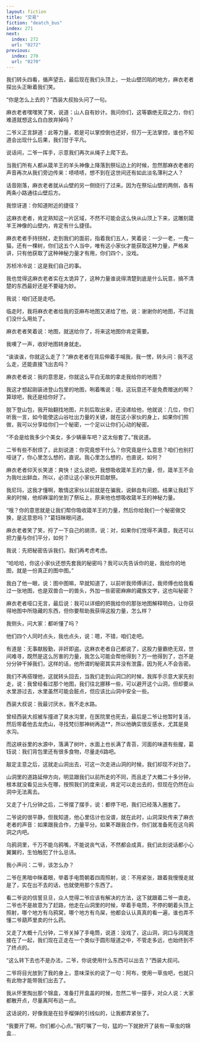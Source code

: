 ```yaml
---
layout: fiction
title: "交易"
fiction: "deatch_bus"
index: 271
next:
  index: 272
  url: "0272"
previous:
  index: 270
  url: "0270"
---
```

我们转头四看，循声望去，最后现在我们头顶上，一处山壁凹陷的地方，麻衣老者探出头正瞅着我们笑。

“你是怎么上去的？”西装大叔抬头问了一句。

麻衣老者嘿嘿笑了笑，说道：山人自有妙计。我问你们，这等霸绝无双之力，你们难道就想这么白白放弃掉吗？

二爷义正言辞道：此等力量，若是可以掌控倒也还好，但万一无法掌控，谁也不知道会出现什么后果，我们甘于平凡。

说话间，二爷一挥手，示意我们再次从绳子上爬下去。

当我们所有人都从箴羊王的羊头神像上降落到祭坛边上的时候，忽然那麻衣老者的声音再次从我们旁边传来：啧啧啧，想不到在这世间还有如此淡名薄利之人？

话音刚落，麻衣老者就从山壁的另一侧绕行了过来。因为在祭坛山壁的两侧，各有两条小路通往山壁后方。

我惊讶道：你知道附近的捷径？

这麻衣老者，肯定熟知这一片区域，不然不可能会这么快从山顶上下来，这雕刻箴羊王神像的山壁内，肯定有什么捷径。

麻衣老者手持拐杖，走到我们的面前，指着我们五人，笑着说：一少一老，一鬼一猫，还有一棵树，你们这五个人当中，唯有这小家伙才能获取这种力量，严格来讲，只有他获取了这种神秘力量才有用，你们四个，没戏。

苏桢冷冷说：这是我们自己的事。

我也觉得这麻衣老者实在太诡异了，这种力量谁说得清楚到底是什么玩意，搞不清楚的东西最好还是不要碰为妙。

我说：咱们还是走吧。

临走时，我将麻衣老者给我的亚麻布地图又递给了他，说：谢谢你的地图，不过我们没什么用处了。

麻衣老者笑着说：地图，就送给你了，将来这地图你肯定需要。

我噢了一声，收好地图转身就走。

“诶诶诶，你就这么走了？”麻衣老者在背后伸着手喊我，我一愣，转头问：我不这么走，还能直接飞出去吗？

麻衣老者说：我的意思是，你就这么平白无故的拿走我给你的地图？

我这才想起刚装进登山包里的地图，咧着嘴说：哦，这玩意还不是免费赠送的啊？算球吧，我还是给你好了。

脱下登山包，我开始翻找地图，片刻后取出来，还没递给他，他就说：几位，你们听我一言，如今能使这山谷吐出力量的关键，就在这小家伙的身上，如果你们照做，我可以分享给你们一个秘密，一个足以让你们心动的秘密。

“不会是给我多少个美女，多少辆豪车吧？这太俗套了。”我说道。

二爷有些不耐烦了，此刻说道：你究竟想干什么？你究竟是什么意思？咱们也别打哑谜了，你心里怎么想的，直说。我心里怎么想的，也直说，如何？

麻衣老者仰天长笑道：爽快！这么说吧，我想吸收箴羊王的力量，但，箴羊王不会为我吐出鲜血，所以，必须让这小家伙开启献祭。

我尼玛，这我才懂啊，敢情这家伙以前就是在骗我，说鲜血有问题。结果让我赶下来的时候，他却麻溜的坐到了祭坛上，原来他也想吸收箴羊王的神秘力量。

“哦？你的意思就是让我们帮你吸收箴羊王的力量，然后你给我们一个秘密做交换，是这意思吗？”葛钰眯眼问道。

麻衣老者笑了笑，捋了一下自己的胡须，说：对，如果你们觉得不满意，我还可以把力量与你们平分，如何？

我说：先把秘密告诉我们，我们再考虑考虑。

“哈哈哈，你这小家伙还想先套我的秘密吗？我可以先告诉你的是，我给你的地图，就是一份真正的图中图。”

我白了他一眼，说：图中图嘛，早就知道了，以前听我师傅讲过，我师傅也给我看过一张地图，也是双兽合一的兽头，外加一些密密麻麻的藏族文字，这也叫秘密？

麻衣老者哑口无言，最后说：我可以详细的把我给你的那张地图解释明白，让你获得地图中所隐藏的东西，但你要帮助我获得这股力量，怎么样？

我侧头，问大家：都听懂了吗？

他们四个人同时点头，我也点头，说：嗯，不错，咱们走吧。

有道是：无事献殷勤，非奸即盗。这麻衣老者自己都说了，这股力量霸绝无双，世间难寻，既然是这么厉害的力量，我怎么可能会帮他得到？万一他得到了，岂不是分分钟干掉我们，这样的话，他所谓的秘密其实并没有泄露，因为死人不会告密。

我们不再搭理他，这就转头回去，当我们走到山洞口的时候，我挥手示意大家先别走，说：我曾经看过那个地图，我们往北挪移一些，可以避开这个山洞，但却要从水里游过去，水里虽然可能会脏点，但应该比山洞中安全一些。

西装大叔说：我最讨厌水，我不走水路。

曾经西装大叔被车撞进了臭水沟里，在医院里也死去，最后是二爷让他暂时复活，然后带着他去龙虎山，寻找梵衍那神树再造**，所以他确实很反感水，尤其是臭水沟。

而这峡谷里的水源中，落满了树叶，水面上也长满了青苔，河面的味道有些腥，葛钰说：我们背包里还有很多食物，尽量走6路吧。

敲定主意之后，这就走山洞出去，可这一次走进山洞的时候，我们却现不对劲了。

山洞里的道路延伸方向，明显跟我们以前所走的不同，而且走了大概二十多分钟，根本就没看见出头在哪，按照我们的度来说，肯定可以走出去的，但现在仍然在山洞中无法离去。

又走了十几分钟之后，二爷摆了摆手，说：都停下吧，我们已经落入圈套了。

二爷说的很平静，但我知道，他心里估计也没谱，就在此时，山洞深处传来了麻衣老者的声音：如果跟我合作，力量平分。如果不跟我合作，你们就准备死在这乌鸦洞之内吧。

乌鸦洞里，千万不能乌鸦嘴，不能说丧气话，不然都会成真，我们此刻说话都小心翼翼的，生怕触犯了什么忌讳。

我小声问：二爷，该怎么办？

二爷在黑暗中眯着眼，举着手电筒朝着四周照射，说：不用紧张，跟着我慢慢走就是了，实在出不去的话，也就使用那个东西了。

看二爷说的信誓旦旦，众人觉得二爷应该有解决的方法，这下就跟着二爷一直走。二爷也不是故意为了赶路，他走在山洞里的时候，举着手电筒，不停的朝着头顶上照射，哪个地方有乌鸦窝，哪个地方有鸟屎，他都会认认真真的看一遍，谁也弄不懂二爷葫芦里卖的什么药。

又走了大概十几分钟，二爷关掉了手电筒，说道：没戏了，这山洞，洞口与洞尾连接在了一起，我们现在正走在一个类似于圆形隧道之中，不管走多远，也始终到不了终点的。

“这么转下去也不是办法，二爷，你说使用什么东西可以出去？”西装大叔问。

二爷将目光放到了我的身上，意味深长的说了一句：阿布，使用一草虫吧，也就只有此物才能带我们出去了。

我从怀里掏出那个锦盒，准备打开盒盖的时候，忽然二爷一摆手，对众人说：大家都散开点，尽量离阿布远一点。

这话说的，好像我是在拉手榴弹的引线似的，让我都弄紧张了。

“我要开了啊，你们都小心点。”我叮嘱了一句，猛的一下就掀开了装有一草虫的锦盒...